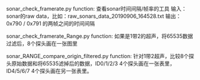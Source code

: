 sonar_check_framerate.py
    function: 查看sonar时间间隔/帧率的工具
    输入：sonar的raw data，比如：raw_sonars_data_20190906_164528.txt
    输出：0x790 / 0x791 的两帧之间的时间间隔

sonar_check_framerate_Range.py
    function: 如果是1带2的超声，将65535数据过滤后，8个探头画在一张图里

sonar_RANGE_compare_origin_filtered.py
    function: 针对1带2超声，比较8个探头原始数据和将65535滤掉后的数据，ID0/1/2/3 4个探头画在一张表里，ID4/5/6/7 4个探头画在另一张表里。

